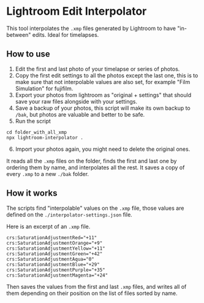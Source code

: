 # Lightroom Edit Interpolator

This tool interpolates the `.xmp` files generated by Lightroom to have "in-between" edits. Ideal for timelapses.

## How to use

1. Edit the first and last photo of your timelapse or series of photos.
2. Copy the first edit settings to all the photos except the last one, this is to make sure that not interpolable values are also set, for example "Film Simulation" for fujifilm.
3. Export your photos from lightroom as "original + settings" that should save your raw files alongside with your settings.
4. Save a backup of your photos, this script will make its own backup to `/bak`, but photos are valuable and better to be safe.
5. Run the script

```
cd folder_with_all_xmp
npx lightroom-interpolator .
```

6. Import your photos again, you might need to delete the original ones.

It reads all the `.xmp` files on the folder, finds the first and last one by
ordering them by name, and interpolates all the rest. It saves a copy of every
`.xmp` to a new `./bak` folder.

## How it works

The scripts find "interpolable" values on the `.xmp` file, those values are defined on the `./interpolator-settings.json` file.

Here is an excerpt of an `.xmp` file.

```
crs:SaturationAdjustmentRed="+11"
crs:SaturationAdjustmentOrange="+9"
crs:SaturationAdjustmentYellow="+11"
crs:SaturationAdjustmentGreen="+42"
crs:SaturationAdjustmentAqua="0"
crs:SaturationAdjustmentBlue="+29"
crs:SaturationAdjustmentPurple="+35"
crs:SaturationAdjustmentMagenta="+24"
```

Then saves the values from the first and last `.xmp` files, and writes all of them depending on their position on the list of files sorted by name.
